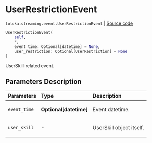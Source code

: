 # UserRestrictionEvent
`toloka.streaming.event.UserRestrictionEvent` | [Source code](https://github.com/Toloka/toloka-kit/blob/v1.1.0.post1/src/streaming/event.py#L95)

```python
UserRestrictionEvent(
    self,
    *,
    event_time: Optional[datetime] = None,
    user_restriction: Optional[UserRestriction] = None
)
```

UserSkill-related event.

## Parameters Description

| Parameters | Type | Description |
| :----------| :----| :-----------|
`event_time`|**Optional\[datetime\]**|<p>Event datetime.</p>
`user_skill`|**-**|<p>UserSkill object itself.</p>
